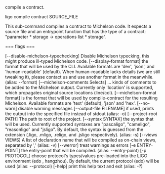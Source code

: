 compile a contract.

ligo compile contract SOURCE_FILE

This sub-command compiles a contract to Michelson code. It expects a
source file and an entrypoint function that has the type of a contract:
\"parameter \* storage -\> operations list \* storage\".

=== flags ===

\[\--disable-michelson-typechecking\] Disable Michelson typecking, this
might produce ill-typed Michelson code. \[\--display-format format\] the
format that will be used by the CLI. Available formats are \'dev\',
\'json\', and \'human-readable\' (default). When human-readable lacks
details (we are still tweaking it), please contact us and use another
format in the meanwhile. (alias: \--format) \[\--michelson-comments
Selects\] \... kinds of comments to be added to the Michelson output.
Currently only \'location\' is supported, which propagates original
source locations (line/col). \[\--michelson-format format\] is the
format that will be used by compile-contract for the resulting
Michelson. Available formats are \'text\' (default), \'json\' and
\'hex\'. \[\--no-warn\] disable warning messages \[\--output-file
FILENAME\] if used, prints the output into the specified file instead of
stdout (alias: -o) \[\--project-root PATH\] The path to root of the
project. \[\--syntax SYNTAX\] the syntax that will be used. Currently
supported syntaxes are \"pascaligo\", \"cameligo\", \"reasonligo\" and
\"jsligo\". By default, the syntax is guessed from the extension (.ligo,
.mligo, .religo, and .jsligo respectively). (alias: -s) \[\--views
VIEWS\] A list of declaration name that will be compiled as on-chain
views, separated by \',\' (alias: -v) \[\--werror\] treat warnings as
errors \[-e ENTRY-POINT\] the entry-point that will be compiled. (alias:
\--entry-point) \[-p PROTOCOL\] choose protocol\'s types/values
pre-loaded into the LIGO environment (edo , hangzhou). By default, the
current protocol (edo) will be used (alias: \--protocol) \[-help\] print
this help text and exit (alias: -?)
